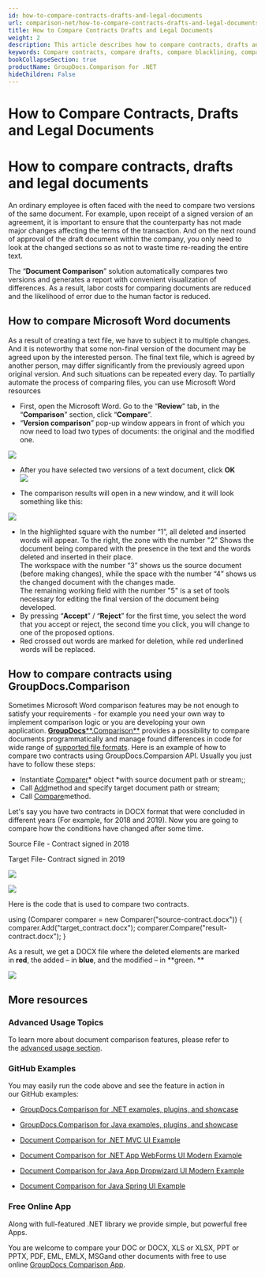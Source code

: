 ```yaml
---
id: how-to-compare-contracts-drafts-and-legal-documents
url: comparison-net/how-to-compare-contracts-drafts-and-legal-documents
title: How to Compare Contracts Drafts and Legal Documents
weight: 2
description: This article describes how to compare contracts, drafts and legal documents using Microsoft Word blacklining feature and GroupDocs.Comparison API.
keywords: Compare contracts, compare drafts, compare blacklining, compare redlining
bookCollapseSection: true
productName: GroupDocs.Comparison for .NET
hideChildren: False
---
```


# How to Compare Contracts, Drafts and Legal Documents



# How to compare contracts, drafts and legal documents

An ordinary employee is often faced with the need to compare two versions of the same document. For example, upon receipt of a signed version of an agreement, it is important to ensure that the counterparty has not made major changes affecting the terms of the transaction. And on the next round of approval of the draft document within the company, you only need to look at the changed sections so as not to waste time re-reading the entire text.  
  
The “**Document Comparison**” solution automatically compares two versions and generates a report with convenient visualization of differences. As a result, labor costs for comparing documents are reduced and the likelihood of error due to the human factor is reduced.

## How to compare Microsoft Word documents

  
As a result of creating a text file, we have to subject it to multiple changes. And it is noteworthy that some non-final version of the document may be agreed upon by the interested person. The final text file, which is agreed by another person, may differ significantly from the previously agreed upon original version. And such situations can be repeated every day. To partially automate the process of comparing files, you can use Microsoft Word resources

*   First, open the Microsoft Word. Go to the “**Review**” tab, in the “**Comparison**” section, click “**Compare**”.
*   “**Version comparison**” pop-up window appears in front of which you now need to load two types of documents: the original and the modified one.  
      
![](comparison-net/getting-started/comparison-use-cases/how-to-compare-contracts-drafts-and-legal-documents/88342529.png)
    
*   After you have selected two versions of a text document, click **OK**  
![](comparison-net/getting-started/comparison-use-cases/how-to-compare-contracts-drafts-and-legal-documents/88342530.png)
      
    
*   The comparison results will open in a new window, and it will look something like this:  
      
![](comparison-net/getting-started/comparison-use-cases/how-to-compare-contracts-drafts-and-legal-documents/88342531.png)
    
*   In the highlighted square with the number “1”, all deleted and inserted words will appear. To the right, the zone with the number "2" Shows the document being compared with the presence in the text and the words deleted and inserted in their place.  
    The workspace with the number “3” shows us the source document (before making changes), while the space with the number “4” shows us the changed document with the changes made.  
    The remaining working field with the number "5" is a set of tools necessary for editing the final version of the document being developed.
*   By pressing “**Accept**” / “**Reject**” for the first time, you select the word that you accept or reject, the second time you click, you will change to one of the proposed options.
*   Red crossed out words are marked for deletion, while red underlined words will be replaced.  
    

## How to compare contracts using GroupDocs.Comparison

Sometimes Microsoft Word comparison features may be not enough to satisfy your requirements - for example you need your own way to implement comparison logic or you are developing your own application. [**GroupDocs****.Comparison**](https://products.groupdocs.com/comparison/net) provides a possibility to compare documents programmatically and manage found differences in code for wide range of [supported file formats](https://docs.groupdocs.com/display/comparisonnet/Supported+Document+Formats). Here is an example of how to compare two contracts using GroupDocs.Comparsion API. Usually you just have to follow these steps:

*   Instantiate [Comparer](https://apireference.groupdocs.com/net/comparison/groupdocs.comparison/comparer)* object *with source document path or stream;;
*   Call [Add](https://apireference.groupdocs.com/net/comparison/groupdocs.comparison/comparer/methods/add/index)method and specify target document path or stream;
*   Call [Compare](https://apireference.groupdocs.com/comparison/net/groupdocs.comparison/comparer/methods/compare)method.

Let's say you have two contracts in DOCX format that were concluded in different years (For example, for 2018 and 2019). Now you are going to compare how the conditions have changed after some time. 

Source File - Contract signed in 2018

Target File\- Contract signed in 2019

![](comparison-net/getting-started/comparison-use-cases/how-to-compare-contracts-drafts-and-legal-documents/88342541.png)

![](comparison-net/getting-started/comparison-use-cases/how-to-compare-contracts-drafts-and-legal-documents/88342539.png)

Here is the code that is used to compare two contracts.

using (Comparer comparer = new Comparer("source-contract.docx"))
{
   comparer.Add("target\_contract.docx");
   comparer.Compare("result-contract.docx");
}

As a result, we get a DOCX file where the deleted elements are marked in **red**, the added – in **blue**, and the modified – in **green. **

**![](attachments/87687827/88342542.png)**

## More resources

### Advanced Usage Topics

To learn more about document comparison features, please refer to the [advanced usage section](Advanced%2Busage.html).

### GitHub Examples

You may easily run the code above and see the feature in action in our GitHub examples:

*   [GroupDocs.Comparison for .NET examples, plugins, and showcase](https://github.com/groupdocs-comparison/GroupDocs.Comparison-for-.NET)
    
*   [GroupDocs.Comparison for Java examples, plugins, and showcase](https://github.com/groupdocs-comparison/GroupDocs.Comparison-for-Java)
    
*   [Document Comparison for .NET MVC UI Example](https://github.com/groupdocs-comparison/GroupDocs.Comparison-for-.NET-MVC) 
    
*   [Document Comparison for .NET App WebForms UI Modern Example](https://github.com/groupdocs-comparison/GroupDocs.Comparison-for-.NET-WebForms)
    
*   [Document Comparison for Java App Dropwizard UI Modern Example](https://github.com/groupdocs-comparison/GroupDocs.Comparison-for-Java-Dropwizard)
    
*   [Document Comparison for Java Spring UI Example](https://github.com/groupdocs-comparison/GroupDocs.Comparison-for-Java-Spring)
    

### Free Online App

Along with full-featured .NET library we provide simple, but powerful free Apps.

You are welcome to compare your DOC or DOCX, XLS or XLSX, PPT or PPTX, PDF, EML, EMLX, MSGand other documents with free to use online [GroupDocs Comparison App](https://products.groupdocs.app/comparison).


